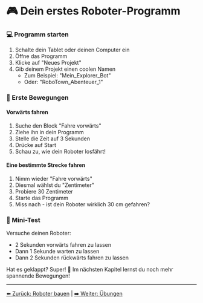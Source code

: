 # 🎮 Dein erstes Roboter-Programm

### 💻 Programm starten
1. Schalte dein Tablet oder deinen Computer ein
2. Öffne das Programm
3. Klicke auf "Neues Projekt"
4. Gib deinem Projekt einen coolen Namen
   - Zum Beispiel: "Mein_Explorer_Bot"
   - Oder: "RoboTown_Abenteuer_1"

### 🚀 Erste Bewegungen

#### Vorwärts fahren
1. Suche den Block "Fahre vorwärts"
2. Ziehe ihn in dein Programm
3. Stelle die Zeit auf 3 Sekunden
4. Drücke auf Start
5. Schau zu, wie dein Roboter losfährt!

#### Eine bestimmte Strecke fahren
1. Nimm wieder "Fahre vorwärts"
2. Diesmal wählst du "Zentimeter"
3. Probiere 30 Zentimeter
4. Starte das Programm
5. Miss nach - ist dein Roboter wirklich 30 cm gefahren?

### 🎯 Mini-Test
Versuche deinen Roboter:
- 2 Sekunden vorwärts fahren zu lassen
- Dann 1 Sekunde warten zu lassen
- Dann 2 Sekunden rückwärts fahren zu lassen

Hat es geklappt? Super! 🌟 Im nächsten Kapitel lernst du noch mehr spannende Bewegungen!

---
[⬅️ Zurück: Roboter bauen](1.2-roboter-bauen.md) | [➡️ Weiter: Übungen](1.4-uebungen.md)